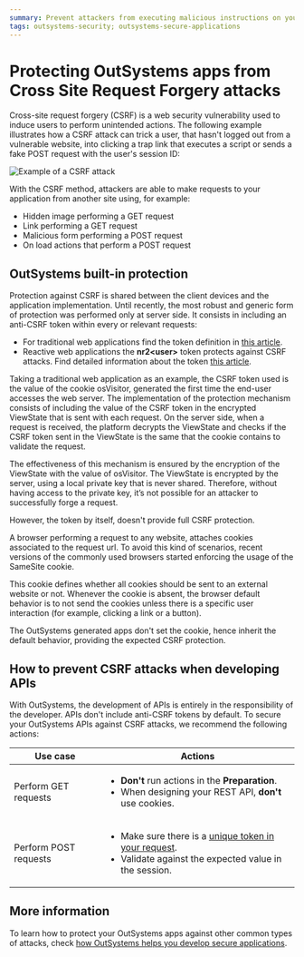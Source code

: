 ```yaml
---
summary: Prevent attackers from executing malicious instructions on your OutSystems apps from an external site. Cross Site Request Forgery (CSRF) attack protection.
tags: outsystems-security; outsystems-secure-applications
---
```


#  Protecting OutSystems apps from Cross Site Request Forgery attacks

Cross-site request forgery (CSRF) is a web security vulnerability used to induce users to perform unintended actions. The following example illustrates how a CSRF attack can trick a user, that hasn't logged out from a vulnerable website, into clicking a trap link that executes a script or sends a fake POST request with the user's session ID:

![Example of a CSRF attack](images/csrf-attack-example.png)

With the CSRF method, attackers are able to make requests to your application from another site using, for example:

  * Hidden image performing a GET request
  * Link performing a GET request
  * Malicious form performing a POST request
  * On load actions that perform a POST request

## OutSystems built-in protection

Protection against CSRF is shared between the client devices and the application implementation. Until recently, the most robust and generic form of protection was performed only at server side. It consists in including an anti-CSRF token within every or relevant requests:

* For traditional web applications find the token definition in [this article](https://success.outsystems.com/Support/Enterprise_Customers/Maintenance_and_Operations/Cookie_Usage_in_Web_Applications).
* Reactive web applications the **nr2<user\>** token protects against CSRF attacks. Find detailed information about the token [this article](https://success.outsystems.com/Documentation/11/Managing_the_Applications_Lifecycle/Secure_the_Applications/Configure_App_Authentication#Authentication_Cookies).

Taking a traditional web application as an example, the CSRF token used is the value of the cookie osVisitor, generated the first time the end-user accesses the web server. The implementation of the protection mechanism consists of including the value of the CSRF token in the encrypted ViewState that is sent with each request. On the server side, when a request is received, the platform decrypts the ViewState and checks if the CSRF token sent in the ViewState is the same that the cookie contains to validate the request.

The effectiveness of this mechanism is ensured by the encryption of the ViewState with the value of osVisitor. The ViewState is encrypted by the server, using a local private key that is never shared. Therefore, without having access to the private key, it’s not possible for an attacker to successfully forge a request.

However, the token by itself, doesn't provide full CSRF protection.

A browser performing a request to any website, attaches cookies associated to the request url. To avoid this kind of scenarios, recent versions of the commonly used browsers started enforcing the usage of the SameSite cookie. 

This cookie defines whether all cookies should be sent to an external website or not. Whenever the cookie is absent, the browser default behavior is to not send the cookies unless there is a specific user interaction (for example, clicking a link or a button). 

The OutSystems generated apps don't set the cookie, hence inherit the default behavior, providing the expected CSRF protection.

## How to prevent CSRF attacks when developing APIs

With OutSystems, the development of APIs is entirely in the responsibility of the developer. APIs don't include anti-CSRF tokens by default. To secure your OutSystems APIs against CSRF attacks, we recommend the following actions:

|**Use case** |**Actions** |
|-------------|------------|
|Perform GET requests |<ul><li>**Don't** run actions in the **Preparation**.</li><li>When designing your REST API, **don't** use cookies.</li></ul>|
|Perform POST requests |<ul><li>Make sure there is a [unique token in your request](https://www.outsystems.com/forums/discussion/13556/cross-site-request-forger-token).</li><li>Validate against the expected value in the session.</li></ul>||

## More information 

To learn how to protect your OutSystems apps against other common types of attacks, check [how OutSystems helps you develop secure applications](intro.md).

